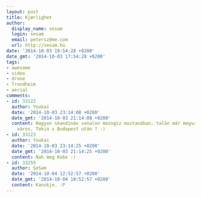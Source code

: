 ```yaml
---
layout: post
title: Kjærlighet
author:
  display_name: sesam
  login: sesam
  email: petersz@me.com
  url: http://sesam.hu
date: '2014-10-03 19:54:28 +0200'
date_gmt: '2014-10-03 17:54:28 +0200'
tags:
- awesome
- video
- drone
- Trondheim
- aerial
comments:
- id: 33122
  author: Youkai
  date: '2014-10-03 23:14:08 +0200'
  date_gmt: '2014-10-03 21:14:08 +0200'
  content: Nagyon skandináv vonalon mozogsz mostanában, talán már megvan a következő
    város, Tokió s Budapest után ? :)
- id: 33123
  author: Youkai
  date: '2014-10-03 23:14:25 +0200'
  date_gmt: '2014-10-03 21:14:25 +0200'
  content: Nah meg Kobe :)
- id: 33255
  author: SeSam
  date: '2014-10-04 12:52:57 +0200'
  date_gmt: '2014-10-04 10:52:57 +0200'
  content: Kanskje. :P
---
```



